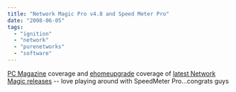 ```yaml
---
title: "Network Magic Pro v4.8 and Speed Meter Pro"
date: "2008-06-05"
tags: 
  - "ignition"
  - "network"
  - "purenetworks"
  - "software"
---
```


[PC Magazine](http://www.pcmag.com/article2/0,1759,2316577,00.asp?kc=PCRSS02129TX1K0000530) coverage and [ehomeupgrade](http://www.ehomeupgrade.com/2008/06/03/pure-networks-unveils-speed-meter-pro-to-help-pinpoint-network-bottlenecks/) coverage of [latest Network Magic releases](http://www.networkmagic.com/download/) -- love playing around with SpeedMeter Pro...congrats guys
